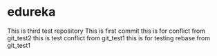 # edureka
This is third test repository
This is first commit
this is for conflict from git_test2
this is test conflict from git_test1
this is for testing rebase from git_test1




